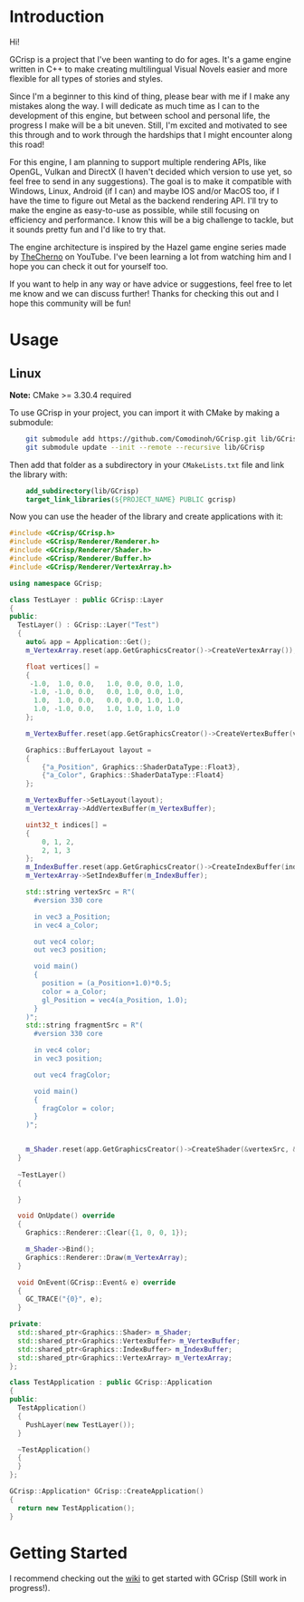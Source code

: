 # Introduction
Hi! 

GCrisp is a project that I've been wanting to do for ages. 
It's a game engine written in C++ to make creating multilingual Visual Novels easier
and more flexible for all types of stories and styles.

Since I'm a beginner to this kind of thing,
please bear with me if I make any mistakes along the way. I will dedicate as much time as I can
to the development of this engine, but between school and personal life, 
the progress I make will be a bit uneven. Still, I'm excited and motivated to see this through
and to work through the hardships that I might encounter along this road!

For this engine, I am planning to support multiple rendering APIs, like OpenGL, Vulkan and DirectX 
(I haven't decided which version to use yet, so feel free to send in any suggestions).
The goal is to make it compatible with Windows, Linux, Android (if I can)
and maybe IOS and/or MacOS too, if I have the time to figure out Metal as the backend rendering API.
I'll try to make the engine as easy-to-use as possible, while still focusing on efficiency and performance.
I know this will be a big challenge to tackle, but it sounds pretty fun and I'd like to try that.

The engine architecture is inspired by the Hazel game engine series made by [TheCherno](https://www.youtube.com/@TheCherno) on YouTube.
I've been learning a lot from watching him and I hope you can check it out for yourself too.

If you want to help in any way or have advice or suggestions, feel free to let me know 
and we can discuss further! Thanks for checking this out and I hope this community will be fun!

# Usage
## Linux
__Note:__ CMake >= 3.30.4 required

To use GCrisp in your project, you can import it with CMake by making a submodule:
```bash
    git submodule add https://github.com/Comodinoh/GCrisp.git lib/GCrisp
    git submodule update --init --remote --recursive lib/GCrisp
```

Then add that folder as a subdirectory in your `CMakeLists.txt` file and link the library with:
```CMake 
    add_subdirectory(lib/GCrisp)
    target_link_libraries(${PROJECT_NAME} PUBLIC gcrisp)
```
    
Now you can use the header of the library and create applications with it:

```c++
#include <GCrisp/GCrisp.h>
#include <GCrisp/Renderer/Renderer.h>
#include <GCrisp/Renderer/Shader.h>
#include <GCrisp/Renderer/Buffer.h>
#include <GCrisp/Renderer/VertexArray.h>

using namespace GCrisp;

class TestLayer : public GCrisp::Layer
{
public:
  TestLayer() : GCrisp::Layer("Test")
  {
    auto& app = Application::Get();
    m_VertexArray.reset(app.GetGraphicsCreator()->CreateVertexArray());

    float vertices[] = 
    {
     -1.0,  1.0, 0.0,   1.0, 0.0, 0.0, 1.0,
     -1.0, -1.0, 0.0,   0.0, 1.0, 0.0, 1.0,
      1.0,  1.0, 0.0,   0.0, 0.0, 1.0, 1.0,
      1.0, -1.0, 0.0,   1.0, 1.0, 1.0, 1.0
    };

    m_VertexBuffer.reset(app.GetGraphicsCreator()->CreateVertexBuffer(vertices, sizeof(vertices)));

    Graphics::BufferLayout layout = 
    {
        {"a_Position", Graphics::ShaderDataType::Float3},
        {"a_Color", Graphics::ShaderDataType::Float4}
    };

    m_VertexBuffer->SetLayout(layout);
    m_VertexArray->AddVertexBuffer(m_VertexBuffer);

    uint32_t indices[] =
    {
        0, 1, 2,
        2, 1, 3
    };
    m_IndexBuffer.reset(app.GetGraphicsCreator()->CreateIndexBuffer(indices, sizeof(indices)));
    m_VertexArray->SetIndexBuffer(m_IndexBuffer);

    std::string vertexSrc = R"(
      #version 330 core

      in vec3 a_Position;
      in vec4 a_Color;

      out vec4 color;
      out vec3 position;

      void main()
      {
        position = (a_Position+1.0)*0.5;
        color = a_Color;
        gl_Position = vec4(a_Position, 1.0);
      }
    )";
    std::string fragmentSrc = R"(
      #version 330 core

      in vec4 color;
      in vec3 position;

      out vec4 fragColor;

      void main()
      {
        fragColor = color;
      }
    )";


    m_Shader.reset(app.GetGraphicsCreator()->CreateShader(&vertexSrc, &fragmentSrc));
  }
  
  ~TestLayer()
  {

  }

  void OnUpdate() override
  { 
    Graphics::Renderer::Clear({1, 0, 0, 1});

    m_Shader->Bind();
    Graphics::Renderer::Draw(m_VertexArray);
  }

  void OnEvent(GCrisp::Event& e) override
  {
    GC_TRACE("{0}", e);
  }

private:
  std::shared_ptr<Graphics::Shader> m_Shader;
  std::shared_ptr<Graphics::VertexBuffer> m_VertexBuffer;
  std::shared_ptr<Graphics::IndexBuffer> m_IndexBuffer;
  std::shared_ptr<Graphics::VertexArray> m_VertexArray;
};

class TestApplication : public GCrisp::Application
{
public:
  TestApplication()
  {
    PushLayer(new TestLayer());
  }

  ~TestApplication()
  {
  }
};

GCrisp::Application* GCrisp::CreateApplication()
{
  return new TestApplication();
}


```

# Getting Started

I recommend checking out the [wiki](https://github.com/Comodinoh/GCrisp/wiki) to get started with GCrisp (Still work in progress!).
